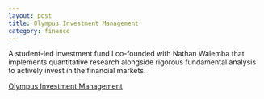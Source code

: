 ```yaml
---
layout: post
title: Olympus Investment Management
category: finance
---
```


A student-led investment fund I co-founded with Nathan Walemba that implements quantitative research alongside rigorous fundamental analysis to actively invest in the financial markets. 

<!-- more -->

<a href="https://olympus-fund.com/" target="_blank">Olympus Investment Management</a>